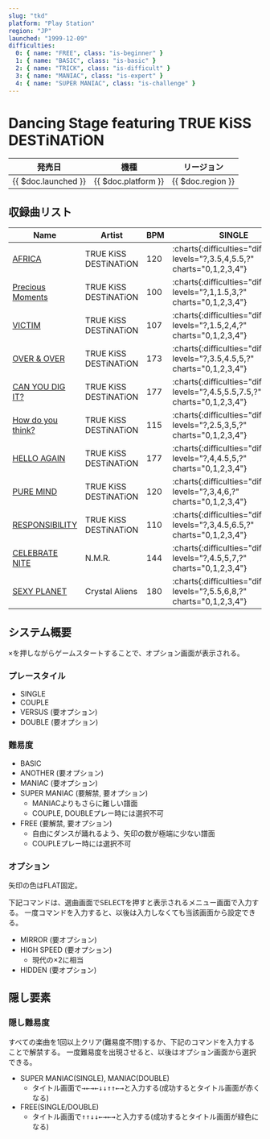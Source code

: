 ```yaml
---
slug: "tkd"
platform: "Play Station"
region: "JP"
launched: "1999-12-09"
difficulties:
  0: { name: "FREE", class: "is-beginner" }
  1: { name: "BASIC", class: "is-basic" }
  2: { name: "TRICK", class: "is-difficult" }
  3: { name: "MANIAC", class: "is-expert" }
  4: { name: "SUPER MANIAC", class: "is-challenge" }
---
```


# Dancing Stage featuring TRUE KiSS DESTiNATiON

|発売日|機種|リージョン|
|------|----|---------|
|{{ $doc.launched }}|{{ $doc.platform }}|{{ $doc.region }}|

## 収録曲リスト

|Name|Artist|BPM|SINGLE|DOUBLE|COUPLE|
|----|------|---|------|------|------|
|[AFRICA](/songs/africa)|TRUE KiSS DESTiNATiON|120|:charts{:difficulties="difficulties" levels="?,3.5,4,5.5,?" charts="0,1,2,3,4"}|:charts{:difficulties="difficulties" levels="?,4,7.5,?" charts="0,1,2,3"}|:charts{:difficulties="difficulties" levels="3.5,4,5.5" charts="1,2,3"}|
|[Precious Moments](/songs/precious-moments)|TRUE KiSS DESTiNATiON|100|:charts{:difficulties="difficulties" levels="?,1,1.5,3,?" charts="0,1,2,3,4"}|:charts{:difficulties="difficulties" levels="?,2,3,?" charts="0,1,2,3"}|:charts{:difficulties="difficulties" levels="1,1.5,3" charts="1,2,3"}|
|[VICTIM](/songs/victim)|TRUE KiSS DESTiNATiON|107|:charts{:difficulties="difficulties" levels="?,1.5,2,4,?" charts="0,1,2,3,4"}|:charts{:difficulties="difficulties" levels="?,2.5,3.5,?" charts="0,1,2,3"}|:charts{:difficulties="difficulties" levels="1.5,2,4" charts="1,2,3"}|
|[OVER & OVER](/songs/over-over)|TRUE KiSS DESTiNATiON|173|:charts{:difficulties="difficulties" levels="?,3.5,4.5,5,?" charts="0,1,2,3,4"}|:charts{:difficulties="difficulties" levels="?,4.5,5.5,?" charts="0,1,2,3"}|:charts{:difficulties="difficulties" levels="3.5,4.5,5" charts="1,2,3"}|
|[CAN YOU DIG IT?](/songs/can-you-dig-it)|TRUE KiSS DESTiNATiON|177|:charts{:difficulties="difficulties" levels="?,4.5,5.5,7.5,?" charts="0,1,2,3,4"}|:charts{:difficulties="difficulties" levels="?,5.5,9,?" charts="0,1,2,3"}|:charts{:difficulties="difficulties" levels="4.5,5.5,7.5" charts="1,2,3"}|
|[How do you think?](/songs/how-do-you-think)|TRUE KiSS DESTiNATiON|115|:charts{:difficulties="difficulties" levels="?,2.5,3,5,?" charts="0,1,2,3,4"}|:charts{:difficulties="difficulties" levels="?,3,4,?" charts="0,1,2,3"}|:charts{:difficulties="difficulties" levels="2.5,3,5" charts="1,2,3"}|
|[HELLO AGAIN](/songs/hello-again)|TRUE KiSS DESTiNATiON|177|:charts{:difficulties="difficulties" levels="?,4,4.5,5,?" charts="0,1,2,3,4"}|:charts{:difficulties="difficulties" levels="?,4.5,6.5,?" charts="0,1,2,3"}|:charts{:difficulties="difficulties" levels="4,4.5,5" charts="1,2,3"}|
|[PURE MIND](/songs/pure-mind)|TRUE KiSS DESTiNATiON|120|:charts{:difficulties="difficulties" levels="?,3,4,6,?" charts="0,1,2,3,4"}|:charts{:difficulties="difficulties" levels="?,4,7.5,?" charts="0,1,2,3"}|
|[RESPONSIBILITY](/songs/responsibility)|TRUE KiSS DESTiNATiON|110|:charts{:difficulties="difficulties" levels="?,3,4.5,6.5,?" charts="0,1,2,3,4"}|:charts{:difficulties="difficulties" levels="?,4,4.5,?" charts="0,1,2,3"}|:charts{:difficulties="difficulties" levels="3,4,6" charts="1,2,3"}|
|[CELEBRATE NITE](/songs/celebrate-nite)|N.M.R.|144|:charts{:difficulties="difficulties" levels="?,4.5,5,7,?" charts="0,1,2,3,4"}|:charts{:difficulties="difficulties" levels="?,3.5,8.5,?" charts="0,1,2,3"}|:charts{:difficulties="difficulties" levels="4.5,5,7" charts="1,2,3"}|
|[SEXY PLANET](/songs/sexy-planet)|Crystal Aliens|180|:charts{:difficulties="difficulties" levels="?,5.5,6,8,?" charts="0,1,2,3,4"}|:charts{:difficulties="difficulties" levels="?,6.5,9,?" charts="0,1,2,3"}|:charts{:difficulties="difficulties" levels="5.5,6,8" charts="1,2,3"}|

## システム概要

<kbd>×</kbd>を押しながらゲームスタートすることで、オプション画面が表示される。

### プレースタイル

- SINGLE
- COUPLE
- VERSUS (要オプション)
- DOUBLE (要オプション)

### 難易度

- BASIC
- ANOTHER (要オプション)
- MANIAC (要オプション)
- SUPER MANIAC (要解禁, 要オプション)
  - MANIACよりもさらに難しい譜面
  - COUPLE, DOUBLEプレー時には選択不可
- FREE (要解禁, 要オプション)
  - 自由にダンスが踊れるよう、矢印の数が極端に少ない譜面
  - COUPLEプレー時には選択不可

### オプション

矢印の色はFLAT固定。

下記コマンドは、選曲画面で<kbd>SELECT</kbd>を押すと表示されるメニュー画面で入力する。
一度コマンドを入力すると、以後は入力しなくても当該画面から設定できる。

- MIRROR (要オプション)
- HIGH SPEED (要オプション)
  - 現代の×2に相当
- HIDDEN (要オプション)

## 隠し要素

### 隠し難易度

すべての楽曲を1回以上クリア(難易度不問)するか、下記のコマンドを入力することで解禁する。
一度難易度を出現させると、以後はオプション画面から選択できる。

- SUPER MANIAC(SINGLE), MANIAC(DOUBLE)
  - タイトル画面で<kbd>→←→←↓↓↑↑←→</kbd>と入力する(成功するとタイトル画面が赤くなる)
- FREE(SINGLE/DOUBLE)
  - タイトル画面で<kbd>↑↑↓↓←→←→</kbd>と入力する(成功するとタイトル画面が緑色になる)
